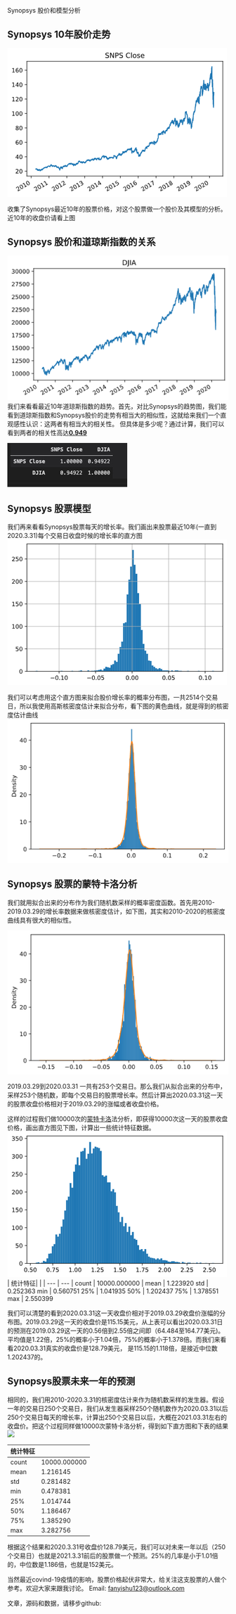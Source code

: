 Synopsys 股价和模型分析

## Synopsys 10年股价走势

![](snps.png)

收集了Synopsys最近10年的股票价格，对这个股票做一个股价及其模型的分析。近10年的收盘价请看上图

## Synopsys 股价和道琼斯指数的关系
![](DJIA.png)
我们来看看最近10年道琼斯指数的趋势。首先，对比Synopsys的趋势图，我们能看到道琼斯指数和Synopsys股价的走势有相当大的相似性，这就给来我们一个直观感性认识：这两者有相当大的相关性。 但具体是多少呢？通过计算，我们可以看到两者的相关性高达<u>**0.949**</u>

![](WechatIMG1.jpeg)

## Synopsys 股票模型
我们再来看看Synopsys股票每天的增长率。我们画出来股票最近10年(一直到2020.3.31)每个交易日收盘时候的增长率的直方图
![](snps_pct_hist.png)

我们可以考虑用这个直方图来拟合股价增长率的概率分布图，一共2514个交易日，所以我使用高斯核密度估计来拟合分布，看下图的黄色曲线，就是得到的核密度估计曲线
![](snps_pct_density_kde.png)


## Synopsys 股票的蒙特卡洛分析

我们就用拟合出来的分布作为我们随机数采样的概率密度函数。首先用2010-2019.03.29的增长率数据来做核密度估计，如下图，其实和2010-2020的核密度曲线具有很大的相似性。

![](2019hist_kde.png)

2019.03.29到2020.03.31 一共有253个交易日。那么我们从拟合出来的分布中，采样253个随机数，即每个交易日的股票增长率。然后计算出2020.03.31这一天的股票收盘价格相对于2019.03.29的涨幅或者收盘价格。

这样的过程我们做10000次的[蒙特卡洛](https://baike.baidu.com/item/蒙特卡罗法/1225057?fr=aladdin)法分析，即获得10000次这一天的股票收盘价格，画出直方图见下图，计算出一些统计特征数据。
![](2020股价估计hist.png)
| 统计特征| |
| --- | --- |
 count | 10000.000000 |
 mean | 1.223920
 std | 0.252363 
min  |    0.560751 
25%   |       1.041935 
50%   |       1.202437 
75%   |       1.378551 
max   |       2.550399 

我们可以清楚的看到2020.03.31这一天收盘价相对于2019.03.29收盘价涨幅的分布图。2019.03.29这一天的收盘价是115.15美元，从上表可以看出2020.03.31日的预测在2019.03.29这一天的0.56倍到2.55倍之间即（64.484至164.77美元)。平均值是1.22倍，25%的概率小于1.04倍，75%的概率小于1.378倍。而我们来看看2020.03.31真实的收盘价是128.79美元， 是115.15的1.118倍，是接近中位数1.202437的。

## Synopsys股票未来一年的预测

相同的，我们用2010-2020.3.31的核密度估计来作为随机数采样的发生器。假设一年的交易日250个交易日，我们从发生器采样250个随机数作为2020.03.31以后250个交易日每天的增长率，计算出250个交易日以后，大概在2021.03.31左右的收盘价。把这个过程同样做10000次蒙特卡洛分析，得到如下直方图和下表的结果
![](2020股价估计hist1.png)

| 统计特征| |
| --- | --- |
count  |  10000.000000
mean   |      1.216145
std    |      0.281482
min    |      0.478381
25%    |      1.014744
50%    |      1.186467
75%    |      1.385290
max    |      3.282756

根据这个结果和2020.3.31号收盘价128.79美元，我们可以对未来一年以后（250个交易日）也就是2021.3.31前后的股票做一个预测。25%的几率是小于1.01倍的，中位数是1.186倍，也就是152美元。

当然最近covind-19疫情的影响，股票价格起伏非常大，给关注这支股票的人做个参考。欢迎大家来跟我讨论。
Email: fanyishu123@outlook.com


文章，源码和数据，请移步github:

